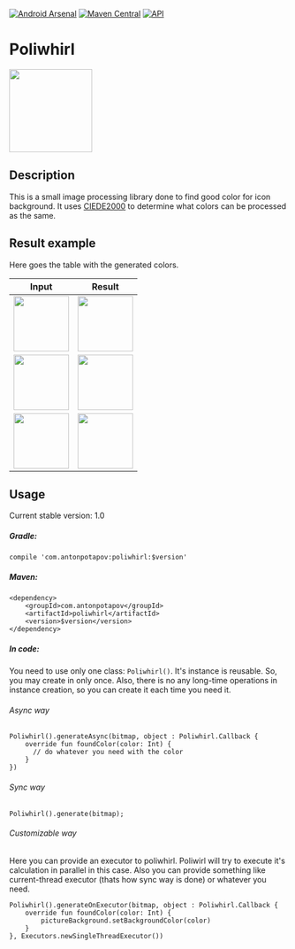 [![Android Arsenal]( https://img.shields.io/badge/Android%20Arsenal-Poliwhirl-green.svg?style=flat )]( https://android-arsenal.com/details/1/6380 )
[![Maven Central]( https://img.shields.io/badge/Maven%20Central-available-brightgreen.svg?style=flat )](https://search.maven.org/#search%7Cga%7C1%7Ca%3A%22poliwhirl%22)
[![API](https://img.shields.io/badge/API-14%2B-brightgreen.svg?style=flat)](https://android-arsenal.com/api?level=14)

# Poliwhirl

<img src="https://cdn.bulbagarden.net/upload/thumb/a/a9/061Poliwhirl.png/250px-061Poliwhirl.png" width="150" height="150">

## Description

This is a small image processing library done to find good color for icon background. It uses [CIEDE2000](https://en.wikipedia.org/wiki/Color_difference#CIEDE2000) to  determine what colors can be processed as the same.

## Result example

Here goes the table with the generated colors.

Input | Result
------------ | -------------
<img src="https://github.com/FlashLight13/poliwhirl/blob/master/images/google_maps_input.png" width="100" height="100"> | <img src="https://github.com/FlashLight13/poliwhirl/blob/master/images/google_maps_result.png" width="100" height="100">
<img src="https://github.com/FlashLight13/poliwhirl/blob/master/images/habr_input.png" width="100" height="100"> | <img src="https://github.com/FlashLight13/poliwhirl/blob/master/images/habr_result.png" width="100" height="100">
<img src="https://github.com/FlashLight13/poliwhirl/blob/master/images/instagram_input.png" width="100" height="100"> | <img src="https://github.com/FlashLight13/poliwhirl/blob/master/images/instagram_result.png" width="100" height="100">

## Usage
Current stable version: 1.0

##### Gradle: 

`compile 'com.antonpotapov:poliwhirl:$version'`

##### Maven:

```
<dependency>
    <groupId>com.antonpotapov</groupId>
    <artifactId>poliwhirl</artifactId>
    <version>$version</version>
</dependency>
```

##### In code: 
You need to use only one class: `Poliwhirl()`. It's instance is reusable. So, you may create in only once. Also, there is no any long-time operations in instance creation, so you can create it each time you need it.

###### Async way
```
Poliwhirl().generateAsync(bitmap, object : Poliwhirl.Callback {
    override fun foundColor(color: Int) {
      // do whatever you need with the color
    }
})
```
###### Sync way
`Poliwhirl().generate(bitmap);`

###### Customizable way
Here you can provide an executor to poliwhirl. Poliwirl will try to execute it's calculation in parallel in this case. Also you can provide something like current-thread executor (thats how sync way is done) or whatever you need.
```
Poliwhirl().generateOnExecutor(bitmap, object : Poliwhirl.Callback {
    override fun foundColor(color: Int) {
        pictureBackground.setBackgroundColor(color)
    }
}, Executors.newSingleThreadExecutor())
```
